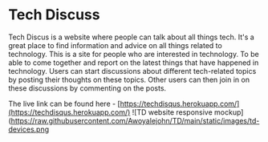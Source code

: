 # Tech Discuss
Tech Discus is a website where people can talk about all things tech. It's a great place to find information and advice on all things related to technology. This is a site for people who are interested in technology. To be able to come together and report on the latest things that have happened in technology. Users can start discussions about different tech-related topics by posting their thoughts on these topics. Other users can then join in on these discussions by commenting on the posts.

The live link can be found here - [https://techdisqus.herokuapp.com/](https://techdisqus.herokuapp.com/)
![TD website responsive mockup](https://raw.githubusercontent.com/Awoyalejohn/TD/main/static/images/td-devices.png
